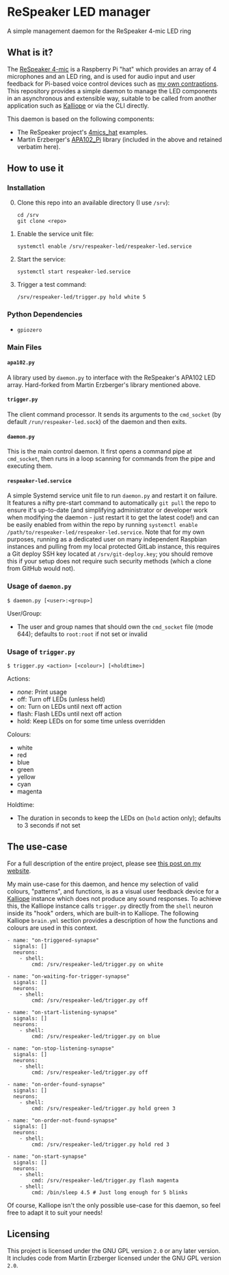 # ReSpeaker LED manager

A simple management daemon for the ReSpeaker 4-mic LED ring

## What is it?

The [ReSpeaker 4-mic](https://www.seeedstudio.com/ReSpeaker-4-Mic-Array-for-Raspberry-Pi-p-2941.html) is a Raspberry Pi "hat" which provides an array of 4 microphones and an LED ring, and is used for audio input and user feedback for Pi-based voice control devices such as [my own contraptions](https://www.boniface.me/post/self-hosted-voice-control/). This repository provides a simple daemon to manage the LED components in an asynchronous and extensible way, suitable to be called from another application such as [Kalliope](https://kalliope-project.github.io/) or via the CLI directly.

This daemon is based on the following components:
* The ReSpeaker project's [4mics_hat](https://github.com/respeaker/4mics_hat) examples.
* Martin Erzberger's [APA102_Pi](https://github.com/tinue/APA102_Pi) library (included in the above and retained verbatim here).

## How to use it

### Installation

0. Clone this repo into an available directory (I use `/srv`):
    ```
    cd /srv
    git clone <repo>
    ```
0. Enable the service unit file:
    ```
    systemctl enable /srv/respeaker-led/respeaker-led.service
    ```
0. Start the service:
    ```
    systemctl start respeaker-led.service
    ```
0. Trigger a test command:
    ```
    /srv/respeaker-led/trigger.py hold white 5
    ```

### Python Dependencies

* `gpiozero`

### Main Files

#### `apa102.py`

A library used by `daemon.py` to interface with the ReSpeaker's APA102 LED array. Hard-forked from Martin Erzberger's library mentioned above.

#### `trigger.py`

The client command processor. It sends its arguments to the `cmd_socket` (by default `/run/respeaker-led.sock`) of the daemon and then exits.

#### `daemon.py`

This is the main control daemon. It first opens a command pipe at `cmd_socket`, then runs in a loop scanning for commands from the pipe and executing them.

#### `respeaker-led.service`

A simple Systemd service unit file to run `daemon.py` and restart it on failure. It features a nifty pre-start command to automatically `git pull` the repo to ensure it's up-to-date (and simplifying administrator or developer work when modifying the daemon - just restart it to get the latest code!) and can be easily enabled from within the repo by running `systemctl enable /path/to/respeaker-led/respeaker-led.service`. Note that for my own purposes, running as a dedicated user on many independent Raspbian instances and pulling from my local protected GitLab instance, this requires a Git deploy SSH key located at `/srv/git-deploy.key`; you should remove this if your setup does not require such security methods (which a clone from GitHub would not).

### Usage of `daemon.py`

`$ daemon.py [<user>:<group>]`

User/Group:

* The user and group names that should own the `cmd_socket` file (mode 644); defaults to `root:root` if not set or invalid

### Usage of `trigger.py`

`$ trigger.py <action> [<colour>] [<holdtime>]`

Actions:
* *none*: Print usage
* off: Turn off LEDs (unless held)
* on: Turn on LEDs until next off action
* flash: Flash LEDs until next off action
* hold: Keep LEDs on for some time unless overridden

Colours:

* white
* red
* blue
* green
* yellow
* cyan
* magenta

Holdtime:

* The duration in seconds to keep the LEDs on (`hold` action only); defaults to 3 seconds if not set

## The use-case

For a full description of the entire project, please see [this post on my website](https://www.boniface.me/post/self-hosted-voice-control/).

My main use-case for this daemon, and hence my selection of valid colours, "patterns", and functions, is as a visual user feedback device for a [Kalliope](https://kalliope-project.github.io/) instance which does not produce any sound responses. To achieve this, the Kalliope instance calls `trigger.py` directly from the `shell` neuron inside its "hook" orders, which are built-in to Kalliope. The following Kalliope `brain.yml` section provides a description of how the functions and colours are used in this context.

```
- name: "on-triggered-synapse"
  signals: []
  neurons:
    - shell:
        cmd: /srv/respeaker-led/trigger.py on white

- name: "on-waiting-for-trigger-synapse"
  signals: []
  neurons:
    - shell:
        cmd: /srv/respeaker-led/trigger.py off

- name: "on-start-listening-synapse"
  signals: []
  neurons:
    - shell:
        cmd: /srv/respeaker-led/trigger.py on blue

- name: "on-stop-listening-synapse"
  signals: []
  neurons:
    - shell:
        cmd: /srv/respeaker-led/trigger.py off

- name: "on-order-found-synapse"
  signals: []
  neurons:
    - shell:
        cmd: /srv/respeaker-led/trigger.py hold green 3

- name: "on-order-not-found-synapse"
  signals: []
  neurons:
    - shell:
        cmd: /srv/respeaker-led/trigger.py hold red 3

- name: "on-start-synapse"
  signals: []
  neurons:
    - shell:
        cmd: /srv/respeaker-led/trigger.py flash magenta
    - shell:
        cmd: /bin/sleep 4.5 # Just long enough for 5 blinks
```

Of course, Kalliope isn't the only possible use-case for this daemon, so feel free to adapt it to suit your needs!

## Licensing

This project is licensed under the GNU GPL version `2.0` or any later version. It includes code from Martin Erzberger licensed under the GNU GPL version `2.0`.

